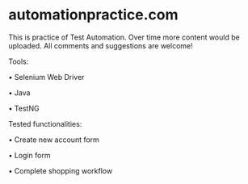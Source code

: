 # automationpractice.com

This is practice of Test Automation. Over time more content would be uploaded. All comments and suggestions are welcome!

Tools:

• Selenium Web Driver

• Java

• TestNG

Tested functionalities:

• Create new account form

• Login form

• Complete shopping workflow
